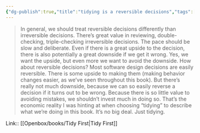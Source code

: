 ```yaml
---
{"dg-publish":true,"title":"tidying is a reversible decisions","tags":["quotes"],"date":"2024-02-19T13:05:33+03:00","modified_at":"2024-03-11T13:01:02+03:00","aliases":"tidying is a reversible decisions","dg-path":"/quotes/202402191305.md","permalink":"/quotes/202402191305/","dgPassFrontmatter":true}
---
```



> In general, we should treat reversible decisions differently than irreversible decisions. There’s great value in reviewing, double-checking, triple-checking irreversible decisions. The pace should be slow and deliberate. Even if there is a great upside to the decision, there is also potentially a great downside if we get it wrong. Yes, we want the upside, but even more we want to avoid the downside. How about reversible decisions? Most software design decisions are easily reversible. There is some upside to making them (making behavior changes easier, as we’ve seen throughout this book). But there’s really not much downside, because we can so easily reverse a decision if it turns out to be wrong. Because there is so little value to avoiding mistakes, we shouldn’t invest much in doing so. That’s the economic reality I was hinting at when choosing “tidying” to describe what we’re doing in this book. It’s no big deal. Just tidying.

Link:: [[Openbox/books/Tidy First|Tidy First]]
